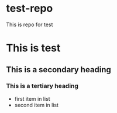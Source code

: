 test-repo
=========

This is repo for test

# This is test
## This is a secondary heading
### This is a tertiary heading

* first item in list
* second item in list

